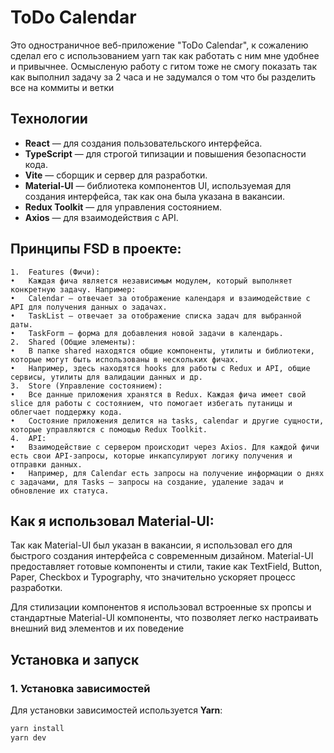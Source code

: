 # ToDo Calendar

Это одностраничное веб-приложение "ToDo Calendar", к сожалению сделал его с использованием yarn так как работать с ним мне удобнее и привычнее. Осмысленую работу с гитом тоже не смогу показать так как выполнил задачу за 2 часа и не задумался о том что бы разделить все на коммиты и ветки

## Технологии

- **React** — для создания пользовательского интерфейса.
- **TypeScript** — для строгой типизации и повышения безопасности кода.
- **Vite** — сборщик и сервер для разработки.
- **Material-UI** — библиотека компонентов UI, используемая для создания интерфейса, так как она была указана в вакансии.
- **Redux Toolkit** — для управления состоянием.
- **Axios** — для взаимодействия с API.

## Принципы FSD в проекте:

	1.	Features (Фичи):
	•	Каждая фича является независимым модулем, который выполняет конкретную задачу. Например:
	•	Calendar — отвечает за отображение календаря и взаимодействие с API для получения данных о задачах.
	•	TaskList — отвечает за отображение списка задач для выбранной даты.
	•	TaskForm — форма для добавления новой задачи в календарь.
	2.	Shared (Общие элементы):
	•	В папке shared находятся общие компоненты, утилиты и библиотеки, которые могут быть использованы в нескольких фичах.
	•	Например, здесь находятся hooks для работы с Redux и API, общие сервисы, утилиты для валидации данных и др.
	3.	Store (Управление состоянием):
	•	Все данные приложения хранятся в Redux. Каждая фича имеет свой slice для работы с состоянием, что помогает избегать путаницы и облегчает поддержку кода.
	•	Состояние приложения делится на tasks, calendar и другие сущности, которые управляются с помощью Redux Toolkit.
	4.	API:
	•	Взаимодействие с сервером происходит через Axios. Для каждой фичи есть свои API-запросы, которые инкапсулируют логику получения и отправки данных.
	•	Например, для Calendar есть запросы на получение информации о днях с задачами, для Tasks — запросы на создание, удаление задач и обновление их статуса.

## Как я использовал Material-UI:

Так как Material-UI был указан в вакансии, я использовал его для быстрого создания интерфейса с современным дизайном. Material-UI предоставляет готовые компоненты и стили, такие как TextField, Button, Paper, Checkbox и Typography, что значительно ускоряет процесс разработки.

Для стилизации компонентов я использовал встроенные sx пропсы и стандартные Material-UI компоненты, что позволяет легко настраивать внешний вид элементов и их поведение

## Установка и запуск

### 1. Установка зависимостей

Для установки зависимостей используется **Yarn**:

```bash
yarn install
yarn dev